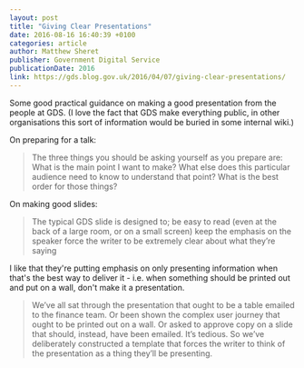 ```yaml
---
layout: post
title: "Giving Clear Presentations"
date: 2016-08-16 16:40:39 +0100
categories: article
author: Matthew Sheret
publisher: Government Digital Service
publicationDate: 2016
link: https://gds.blog.gov.uk/2016/04/07/giving-clear-presentations/
---
```


Some good practical guidance on making a good presentation from the people at GDS. (I love the fact that GDS make everything public, in other organisations this sort of information would be buried in some internal wiki.)

On preparing for a talk:

> The three things you should be asking yourself as you prepare are: 
    What is the main point I want to make?
    What else does this particular audience need to know to understand that point?
    What is the best order for those things?

On making good slides:

> The typical GDS slide is designed to;
    be easy to read (even at the back of a large room, or on a small screen)
    keep the emphasis on the speaker
    force the writer to be extremely clear about what they’re saying

I like that they're putting emphasis on only presenting information when that's the best way to deliver it - i.e. when something should be printed out and put on a wall, don't make it a presentation.

> We’ve all sat through the presentation that ought to be a table emailed to the finance team. Or been shown the complex user journey that ought to be printed out on a wall. Or asked to approve copy on a slide that should, instead, have been emailed. It’s tedious. So we’ve deliberately constructed a template that forces the writer to think of the presentation as a thing they’ll be presenting.